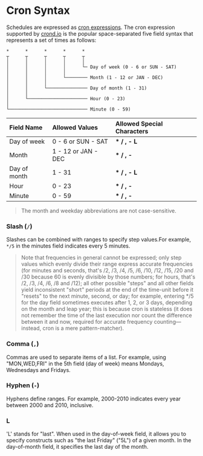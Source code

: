 # Cron Syntax

Schedules are expressed as [cron expressions](https://en.wikipedia.org/wiki/Cron#CRON_expression). The cron expression supported by [crond.io](https://www.crond.io) is the popular space-separated five field syntax that represents a set of times as follows:

```
*      *      *      *      *
┬      ┬      ┬      ┬      ┬
│      │      │      │      │
│      │      │      │      └─ Day of week (0 - 6 or SUN - SAT)
│      │      │      │  
│      │      │      └──────── Month (1 - 12 or JAN - DEC)
│      │      │
│      │      └─────────────── Day of month (1 - 31)
│      │
│      └────────────────────── Hour (0 - 23)
│
└───────────────────────────── Minute (0 - 59)
```

| Field Name | Allowed Values | Allowed Special Characters |
| :--- | :--- | :--- |
| Day of week | 0 - 6 or SUN - SAT | **\* / , - L** |
| Month | 1 - 12 or JAN - DEC | **\* / , -** |
| Day of month | 1 - 31 | **\* / , - L** |
| Hour | 0 - 23 | **\* / , -** |
| Minute | 0 - 59 | **\* / , -** |

> The month and weekday abbreviations are not case-sensitive.

### Slash \(`/`\)

Slashes can be combined with ranges to specify step values.For example, `*/5` in the minutes field indicates every 5 minutes.

> Note that frequencies in general cannot be expressed; only step values which evenly divide their range express accurate frequencies \(for minutes and seconds, that's /2, /3, /4, /5, /6, /10, /12, /15, /20 and /30 because 60 is evenly divisible by those numbers; for hours, that's /2, /3, /4, /6, /8 and /12\); all other possible "steps" and all other fields yield inconsistent "short" periods at the end of the time-unit before it "resets" to the next minute, second, or day; for example, entering \*/5 for the day field sometimes executes after 1, 2, or 3 days, depending on the month and leap year; this is because cron is stateless \(it does not remember the time of the last execution nor count the difference between it and now, required for accurate frequency counting—instead, cron is a mere pattern-matcher\).

### Comma \(`,`\)

Commas are used to separate items of a list. For example, using "MON,WED,FRI" in the 5th field \(day of week\) means Mondays, Wednesdays and Fridays.

### Hyphen \(`-`\)

Hyphens define ranges. For example, 2000-2010 indicates every year between 2000 and 2010, inclusive.

### L

'L' stands for "last". When used in the day-of-week field, it allows you to specify constructs such as "the last Friday" \("5L"\) of a given month. In the day-of-month field, it specifies the last day of the month.

